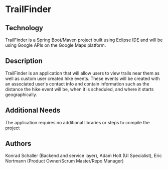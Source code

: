 # TrailFinder


## Technology

TrailFinder is a Spring Boot/Maven project built using Eclipse IDE and will be using Google APIs on the Google Maps platform.

## Description

TrailFinder is an application that will allow users to view trails near them as well as custom user created hike events. These events 
will be created with an associated user's contact info and contain information such as the distance the hike event will be, when it is scheduled, and where it starts geographically. 

## Additional Needs

The application requires no additional libraries or steps to compile the project

## Authors
Konrad Schaller (Backend and service layer),
Adam Holt (UI Specialist),
Eric Nortmann (Product Owner/Scrum Master/Repo Manager)
